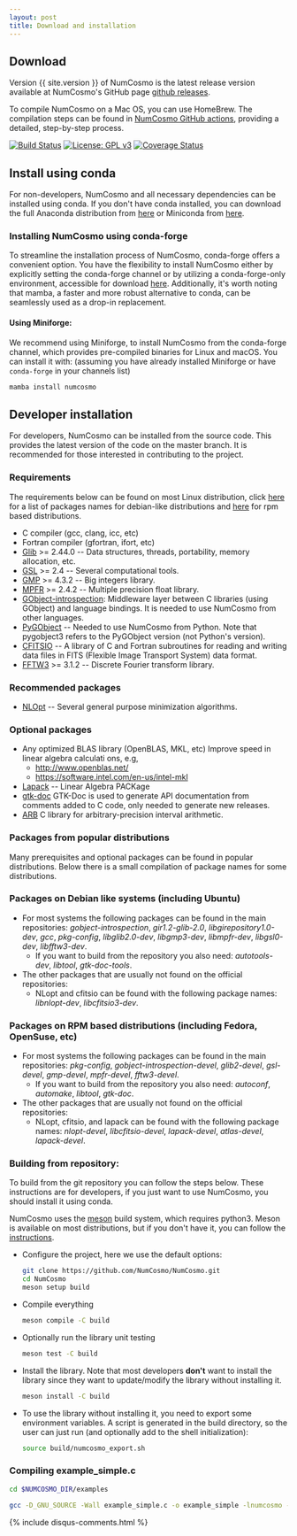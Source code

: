 ```yaml
---
layout: post
title: Download and installation
---
```


## Download

Version {{ site.version }} of NumCosmo is the latest release version available at
NumCosmo's GitHub page [github releases](https://github.com/NumCosmo/NumCosmo/releases).

To compile NumCosmo on a Mac OS, you can use HomeBrew. The compilation steps can be found in [NumCosmo GitHub actions](https://github.com/NumCosmo/NumCosmo/blob/master/.github/workflows/build_check.yml), providing a detailed, step-by-step process.

[![Build Status](https://github.com/NumCosmo/NumCosmo/workflows/Build%20and%20Check/badge.svg)](https://github.com/NumCosmo/NumCosmo/actions) [![License: GPL v3](https://img.shields.io/badge/License-GPLv3-blue.svg)](https://www.gnu.org/licenses/gpl-3.0) [![Coverage Status](https://coveralls.io/repos/github/NumCosmo/NumCosmo/badge.svg?branch=master)](https://coveralls.io/github/NumCosmo/NumCosmo?branch=master)

## Install using conda

For non-developers, NumCosmo and all necessary dependencies can be installed using conda.
If you don't have conda installed, you can download the full Anaconda distribution from [here](https://www.anaconda.com/download/) or Miniconda from [here](https://conda.io/miniconda.html).

### Installing NumCosmo using conda-forge

To streamline the installation process of NumCosmo, conda-forge offers a convenient option. You have the flexibility to install NumCosmo either by explicitly setting the conda-forge channel or by utilizing a conda-forge-only environment, accessible for download [here](https://github.com/conda-forge/miniforge). Additionally, it's worth noting that mamba, a faster and more robust alternative to conda, can be seamlessly used as a drop-in replacement.

#### Using Miniforge:

We recommend using Miniforge, to install NumCosmo from the conda-forge channel, which provides pre-compiled binaries for Linux and macOS. 
You can install it with: (assuming you have already installed Miniforge or have `conda-forge` in your channels list)

```bash
mamba install numcosmo
```

## Developer installation

For developers, NumCosmo can be installed from the source code.
This provides the latest version of the code on the master branch.
It is recommended for those interested in contributing to the project.

### Requirements

The requirements below can be found on most Linux distribution, click [here](#pack_deb) for a list of packages names for debian-like distributions and  [here](#pack_rpm) for rpm based distributions.

  - C compiler (gcc, clang, icc, etc)
  - Fortran compiler (gfortran, ifort, etc)
  - [Glib](http://www.gtk.org/) >= 2.44.0 --
    Data structures, threads, portability, memory allocation, etc.
  - [GSL](http://www.gnu.org/software/gsl/)  >= 2.4 --
    Several computational tools.
  - [GMP](http://gmplib.org/)  >= 4.3.2 --
    Big integers library.
  - [MPFR](http://www.mpfr.org/) >= 2.4.2 --
    Multiple precision float library.
  - [GObject-introspection](https://wiki.gnome.org/action/show/Projects/GObjectIntrospection):
    Middleware layer between C libraries (using GObject) and language bindings. It is needed to use NumCosmo from other languages.
  - [PyGObject](https://wiki.gnome.org/action/show/Projects/PyGObject) --
    Needed to use NumCosmo from Python. Note that pygobject3 refers to the PyGObject version (not Python's version).
  - [CFITSIO](http://heasarc.nasa.gov/fitsio/fitsio.html) --
    A library of C and Fortran subroutines for reading and writing data files in FITS (Flexible Image Transport System) data format.
  - [FFTW3](http://www.fftw.org/) >= 3.1.2 --
    Discrete Fourier transform library.

### Recommended packages

  - [NLOpt](http://ab-initio.mit.edu/wiki/index.php/NLopt) -- Several general purpose minimization algorithms.

### Optional packages

  - Any optimized BLAS library (OpenBLAS, MKL, etc)
    Improve speed in linear algebra calculati ons, e.g,
    * <http://www.openblas.net/>
    * <https://software.intel.com/en-us/intel-mkl>
  - [Lapack](http://www.netlib.org/lapack/) --
    Linear Algebra PACKage    
  - [gtk-doc](https://www.gtk.org/gtk-doc/)
    GTK-Doc is used to generate API documentation from comments added to C code, only needed to generate new releases.
  - [ARB](http://fredrikj.net/arb/)
    C library for arbitrary-precision interval arithmetic.

### Packages from popular distributions

Many prerequisites and optional packages can be found in popular distributions. 
Below there is a small compilation of package names for some distributions.

### Packages on Debian like systems (including Ubuntu) <a id="pack_deb"></a>

  - For most systems the following packages can be found in the main repositories: *gobject-introspection*, *gir1.2-glib-2.0*, *libgirepository1.0-dev*, *gcc*, *pkg-config*, *libglib2.0-dev*, *libgmp3-dev*, *libmpfr-dev*, *libgsl0-dev*, *libfftw3-dev*.
    - If you want to build from the repository you also need: *autotools-dev*, *libtool*, *gtk-doc-tools*.
  - The other packages that are usually not found on the official repositories:
    - NLopt and cfitsio can be found with the following package names: *libnlopt-dev*, *libcfitsio3-dev*.

### Packages on RPM based distributions (including Fedora, OpenSuse, etc) <a id="pack_rpm"></a>

  - For most systems the following packages can be found in the main repositories: *pkg-config*, *gobject-introspection-devel*, *glib2-devel*, *gsl-devel*, *gmp-devel*, *mpfr-devel*, *fftw3-devel*.
    - If you want to build from the repository you also need: *autoconf*, *automake*, *libtool*, *gtk-doc*.
  - The other packages that are usually not found on the official repositories:
    - NLopt, cfitsio, and lapack can be found with the following package names: *nlopt-devel*, *libcfitsio-devel*, *lapack-devel*, *atlas-devel*, *lapack-devel*.

### Building from repository: <a id="brepo"></a>

To build from the git repository you can follow the steps below. 
These instructions are for developers, if you just want to use NumCosmo, you should install it using conda.

NumCosmo uses the [meson](https://mesonbuild.com/) build system, which requires python3. 
Meson is available on most distributions, but if you don't have it, you can follow the [instructions](https://mesonbuild.com/SimpleStart.html).

  - Configure the project, here we use the default options:
    ```bash
    git clone https://github.com/NumCosmo/NumCosmo.git
    cd NumCosmo
    meson setup build
    ```
  - Compile everything
    ```bash
    meson compile -C build
    ```  
  - Optionally run the library unit testing
    ```bash
    meson test -C build
    ```
  - Install the library. 
  Note that most developers **don't** want to install the library since they want to update/modify the library without installing it. 
    ```bash
    meson install -C build
    ```
  - To use the library without installing it, you need to export some environment variables.
    A script is generated in the build directory, so the user can just run (and optionally add to the shell initialization):
    ```bash
    source build/numcosmo_export.sh
    ```

### Compiling example_simple.c

```bash
cd $NUMCOSMO_DIR/examples

gcc -D_GNU_SOURCE -Wall example_simple.c -o example_simple -lnumcosmo -lgsl -lm $(pkg-config glib-2.0 gobject-2.0 --libs --cflags)
```

{% include disqus-comments.html %}
